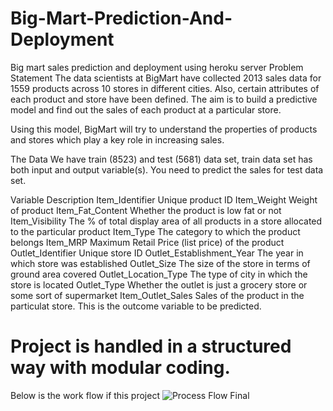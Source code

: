 # Big-Mart-Prediction-And-Deployment
Big mart sales prediction and deployment using heroku server
Problem Statement
The data scientists at BigMart have collected 2013 sales data for 1559 products across 10 stores in different cities. Also, certain attributes of each product and store have been defined. The aim is to build a predictive model and find out the sales of each product at a particular store.

Using this model, BigMart will try to understand the properties of products and stores which play a key role in increasing sales.

The Data
We have train (8523) and test (5681) data set, train data set has both input and output variable(s). You need to predict the sales for test data set.

Variable	Description
Item_Identifier	Unique product ID
Item_Weight	Weight of product
Item_Fat_Content	Whether the product is low fat or not
Item_Visibility	The % of total display area of all products in a store allocated to the particular product
Item_Type	The category to which the product belongs
Item_MRP	Maximum Retail Price (list price) of the product
Outlet_Identifier	Unique store ID
Outlet_Establishment_Year	The year in which store was established
Outlet_Size	The size of the store in terms of ground area covered
Outlet_Location_Type	The type of city in which the store is located
Outlet_Type	Whether the outlet is just a grocery store or some sort of supermarket
Item_Outlet_Sales	Sales of the product in the particulat store. This is the outcome variable to be predicted.
# Project is handled in a structured way with modular coding.
Below is the work flow if this project
![Process Flow Final](https://user-images.githubusercontent.com/54209321/173243305-f8a69f56-a41a-40c8-aa1a-3039ccd0dd92.png)
